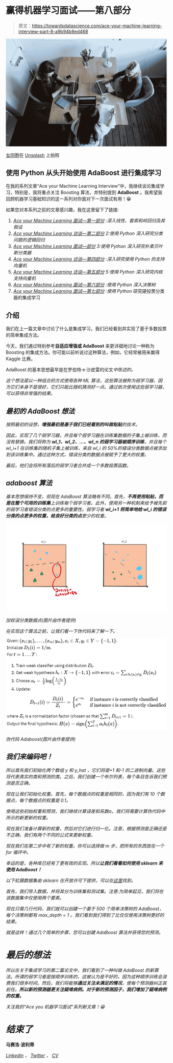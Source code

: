 # 赢得机器学习面试——第八部分

> 原文：<https://towardsdatascience.com/ace-your-machine-learning-interview-part-8-a9b94b8ed468>

![](img/114632f470cbae6e501528740eedcd43.png)

[女同胞](https://unsplash.com/@cowomen?utm_source=medium&utm_medium=referral)在 [Unsplash](https://unsplash.com?utm_source=medium&utm_medium=referral) 上拍照

## 使用 Python 从头开始使用 AdaBoost 进行集成学习

在我的系列文章“Ace your Machine Learning Interview”中，我继续谈论集成学习，特别是，我将重点关注 Boosting 算法，并特别提到 **AdaBoost** 。我希望我回顾机器学习基础知识的这一系列对你面对下一次面试有用！😁

如果您对本系列之前的文章感兴趣，我在这里留下了链接:

1.  [*Ace your Machine Learning 面试—第一部分*](/ace-your-machine-learning-interview-part-1-e6a5897e6844) *:深入线性、套索和岭回归及其假设*
2.  [*Ace your Machine Learning 访谈—第二部分*](/ace-your-machine-learning-interview-part-1-e6a5897e6844) *2:使用 Python 深入研究分类问题的逻辑回归*
3.  [*Ace your Machine Learning 面试—部分*](/ace-your-machine-learning-interview-part-1-e6a5897e6844) *3:使用 Python 深入研究朴素贝叶斯分类器*
4.  [*Ace your Machine Learning 访谈—第四部分*](https://medium.com/p/e30b695ce63/edit) *:深入研究使用 Python 的支持向量机*
5.  [*Ace your Machine Learning 访谈—第五部分*](https://medium.com/p/e30b695ce63/edit) *5:使用 Python 深入研究内核支持向量机*
6.  [*Ace your Machine Learning 面试—第六部分*](https://medium.com/p/5f0d84e435a1/edit) *:使用 Python 深入决策树*
7.  [*Ace your Machine Learning 面试—第七部分*](https://medium.com/p/2688de34805f/edit) *:使用 Python* 研究硬投票分类器的集成学习

## 介绍

我们在上一篇文章中讨论了什么是集成学习，我们已经看到并实现了基于多数投票的简单集成方法。

今天，我们通过特别参考**自适应增强或 AdaBoost** 来更详细地讨论一种称为 Boosting 的集成方法。你可能以前听说过这种算法，例如，它经常被用来赢得 Kaggle 比赛。

AdaBoost 的基本思想最早是在罗伯特·e·沙皮雷的论文[](http://rob.schapire.net/papers/strengthofweak.pdf)*中陈述的。*

*这个想法是以一种组合的方式使用各种 ML 算法，这些算法被称为弱学习器，因为它们本身不是很好，它们只能比随机猜测好一点。通过依次使用这些弱学习器，可以获得非常强的结果。*

## *最初的 AdaBoost 想法*

*按照最初的设想，**增强最初是基于我们已经看到的叫做粘贴**的技术。*

*因此，实现了几个弱学习器，并且每个弱学习器在训练集数据的子集上被训练，而没有替换。我们将称为 ***wl_1、wl_2、…、wl_n* 的弱学习器被顺序训练**，并且每个 *wl_i+1* 在训练集的随机子集上被训练，来自 *wl_i* 的 50%的错误分类数据点被添加到该训练集中。通过这种方式，错误分类的数据点被赋予了更大的权重。*

*最后，他们会将所有落后的弱学习者合并成一个多数投票函数。*

## *adaboost 算法*

*基本思想保持不变，但现在 AdaBoost 算法略有不同。首先，**不再使用粘贴，而是在整个可用的训练集**上训练每个弱学习者。此外，使用另一种机制来给予被先前的弱学习者错误分类的点更多的重要性。弱学习者 ***wl_i+1* 将简单地给 *wl_i* 的错误分类的点更多的权重，给良好分类的点**更少的权重。*

*![](img/dd691ebc47f107905b1d65e4810e2281.png)*

*加权误分类数据点(图片由作者提供)*

*在实现这个算法之前，让我们看一下伪代码来了解一下。*

*![](img/976589ae979f76d80171fd7768b7580f.png)*

*伪代码 Adaboost(图片由作者提供)*

## *我们来编码吧！*

*所以首先我们初始化两个数组 *y* 和 *y_hat* ，它们将是+1 和-1 的二进制向量。这些将代表真实的类和预测的类。之后，我们创建一个布尔列表，每个条目告诉我们预测是否正确。*

*现在让我们初始化权重。首先，每个数据点的权重是相同的，因为我们有 10 个数据点，每个数据点的权重是 0.1。*

*使用这些初始权重和预测，我们继续计算误差和系数α，我们将需要计算伪代码中所示的新更新的权重。*

*现在我们准备计算新的权重，然后对它们进行归一化。注意，根据预测是正确还是不正确，我们有两个不同的公式来更新权重。*

*现在我们在第二步中有了新的权重。你可以选择做 m 步，把所有的东西放在一个 for 循环中。*

*幸运的是，各种库已经有了更有效的实现。所以**让我们看看如何使用 sklearn 来使用 AdaBoost！***

*以下虹膜数据集由 sklearn 在开放许可下提供，可以在[这里](https://scikit-learn.org/stable/modules/generated/sklearn.datasets.load_iris.html#)找到。*

*首先，我们导入数据，并将其分为训练集和测试集。注意:为简单起见，我们将在该数据集中仅使用两个要素。*

*现在只需几行代码，我们就可以创建一个基于 500 个简单决策树的 AdaBoost，每个决策树都有 *max_depth = 1* 。我们看到我们得到了比仅仅使用决策树更好的结果。*

*就是这样！通过几个简单的步骤，您可以创建 AdaBoost 算法并获得您的预测。*

# *最后的想法*

*所以在关于集成学习的第二篇论文中，我们看到了一种叫做 AdaBoost 的新算法。所谓的弱学习者是按顺序训练的，这被认为是不好的，因为这种顺序训练会浪费我们很多时间。然后，我们将能够**通过关注未满足的情况**，使每个预测器纠正其前任。**所以新的预测器更关注疑难病例。对于新的预测因子，我们增加了疑难病例的权重。***

*关注我的“Ace you 机器学习面试”系列新文章！😁*

# *结束了*

**马赛洛·波利蒂**

*[Linkedin](https://www.linkedin.com/in/marcello-politi/) ， [Twitter](https://twitter.com/_March08_) ， [CV](https://march-08.github.io/digital-cv/)*